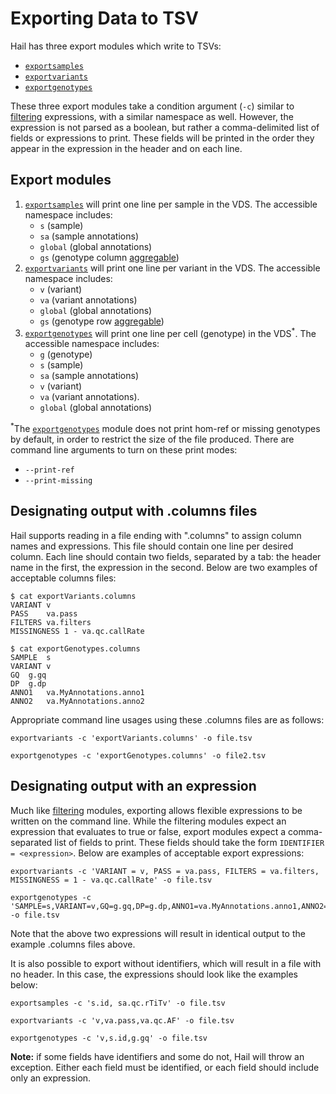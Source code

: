 # Exporting Data to TSV

Hail has three export modules which write to TSVs:
 
 - [`exportsamples`](commands.html#exportsamples)
 - [`exportvariants`](commands.html#exportvariants)
 - [`exportgenotypes`](commands.html#exportgenotypes)
 
These three export modules take a condition argument (`-c`) similar to [filtering](#Filtering) expressions, with a similar namespace as well.  However, the expression is not parsed as a boolean, but rather a comma-delimited list of fields or expressions to print.  These fields will be printed in the order they appear in the expression in the header and on each line.

## Export modules

1. [`exportsamples`](commands.html#exportsamples) will print one line per sample in the VDS.  The accessible namespace includes:
   - `s` (sample)
   - `sa` (sample annotations)
   - `global` (global annotations)
   - `gs` (genotype column [aggregable](#aggregables))
2. [`exportvariants`](commands.html#exportvariants) will print one line per variant in the VDS.  The accessible namespace includes:
   - `v` (variant)
   - `va` (variant annotations)
   - `global` (global annotations)
   - `gs` (genotype row [aggregable](#aggregables))
3. [`exportgenotypes`](commands.html#exportgenotypes) will print one line per cell (genotype) in the VDS<sup>*</sup>.  The accessible namespace includes:
   - `g` (genotype)
   - `s` (sample)
   - `sa` (sample annotations)
   - `v` (variant)
   - `va` (variant annotations).
   - `global` (global annotations)
   
<sup>*</sup>The [`exportgenotypes`](commands.html#exportgenotypes) module does not print hom-ref or missing genotypes by default, in order to restrict the size of the file produced.  There are command line arguments to turn on these print modes:
 
 - `--print-ref`
 - `--print-missing`
   
## Designating output with .columns files

Hail supports reading in a file ending with ".columns" to assign column names and expressions.  This file should contain one line per desired column.  Each line should contain two fields, separated by a tab: the header name in the first, the expression in the second.  Below are two examples of acceptable columns files:

```
$ cat exportVariants.columns
VARIANT	v
PASS	va.pass
FILTERS	va.filters
MISSINGNESS	1 - va.qc.callRate
```

```
$ cat exportGenotypes.columns
SAMPLE	s
VARIANT	v
GQ	g.gq
DP	g.dp
ANNO1	va.MyAnnotations.anno1
ANNO2	va.MyAnnotations.anno2
```
 
Appropriate command line usages using these .columns files are as follows:

```
exportvariants -c 'exportVariants.columns' -o file.tsv
```

```
exportgenotypes -c 'exportGenotypes.columns' -o file2.tsv
```

## Designating output with an expression

Much like [filtering](#Filtering) modules, exporting allows flexible expressions to be written on the command line.  While the filtering modules expect an expression that evaluates to true or false, export modules expect a comma-separated list of fields to print.  These fields should take the form `IDENTIFIER = <expression>`.  Below are examples of acceptable export expressions:

```
exportvariants -c 'VARIANT = v, PASS = va.pass, FILTERS = va.filters, MISSINGNESS = 1 - va.qc.callRate' -o file.tsv
```

```
exportgenotypes -c 'SAMPLE=s,VARIANT=v,GQ=g.gq,DP=g.dp,ANNO1=va.MyAnnotations.anno1,ANNO2=va.MyAnnotations.anno2' -o file.tsv
```

Note that the above two expressions will result in identical output to the example .columns files above.

It is also possible to export without identifiers, which will result in a file with no header.  In this case, the expressions should look like the examples below:
```
exportsamples -c 's.id, sa.qc.rTiTv' -o file.tsv
```
```
exportvariants -c 'v,va.pass,va.qc.AF' -o file.tsv
```
```
exportgenotypes -c 'v,s.id,g.gq' -o file.tsv
```

**Note:** if some fields have identifiers and some do not, Hail will throw an exception.  Either each field must be identified, or each field should include only an expression.
